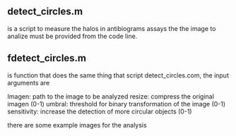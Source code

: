 ## detect_circles.m 
is a script to measure the halos in antibiograms assays the the image to analize must be provided 
from the code line.

## fdetect_circles.m 
is function that does the same thing that script detect_circles.com, the input arguments are 

Imagen: path to the image to be analyzed
resize: compress the original imagen (0-1)
umbral: threshold for binary transformation of the image  (0-1)
sensitivity: increase the detection of more circular objects (0-1)

there are some example images for the analysis 
